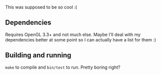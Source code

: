 This was supposed to be so cool :(

## Dependencies
Requires OpenGL 3.3+ and not much else. Maybe I'll deal with my dependencies better at some point so I can actually have a list for them :)

## Building and running
`make` to compile and `bin/test` to run. Pretty boring right?
